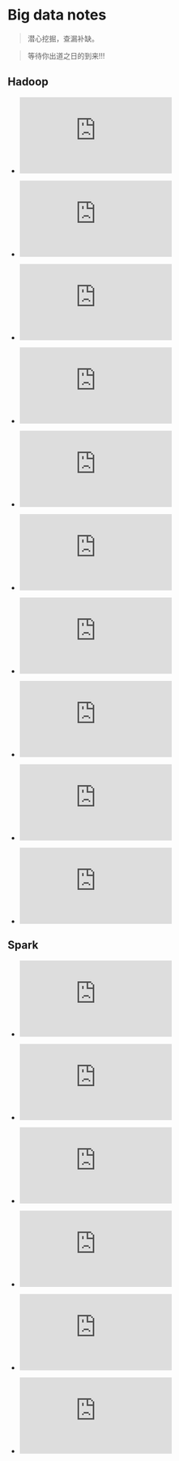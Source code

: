 # Big data notes

> 潜心挖掘，查漏补缺。

> 等待你出道之日的到来!!!

## Hadoop

- ![大数据简介](https://github.com/Zychaowill/ImgStore/blob/master/Big%20Data/learning%20notes/bigdata_learning_01_what_is_the_bigdata.md)

- ![分布式文件系统HDFS](https://github.com/Zychaowill/ImgStore/blob/master/Big%20Data/learning%20notes/bigdata_learning_02_HDFS.md)

- ![分布式数据收集系统Sqoop & Flume](https://github.com/Zychaowill/ImgStore/blob/master/Big%20Data/learning%20notes/bigdata_learning_03_Sqoop_and_Flume.md)

- ![分布式消息队列Kafka](https://github.com/Zychaowill/ImgStore/blob/master/Big%20Data/learning%20notes/bigdata_learning_04_Kafka.md)

- ![分布式数据库HBase](https://github.com/Zychaowill/ImgStore/blob/master/Big%20Data/learning%20notes/bigdata_learning_05_HBase.md)

- ![分布式计算引擎MR](https://github.com/Zychaowill/ImgStore/blob/master/Big%20Data/learning%20notes/bigdata_learning_06_MR.md)

- ![分布式数据分析引擎Hive(一)](https://github.com/Zychaowill/ImgStore/blob/master/Big%20Data/learning%20notes/bigdata_learning_07_Hive_part_1.md)

- ![分布式数据分析引擎Hive(二)](https://github.com/Zychaowill/ImgStore/blob/master/Big%20Data/learning%20notes/bigdata_learning_07_Hive_part_2.md)

- ![交互式查询引擎Presto](https://github.com/Zychaowill/ImgStore/blob/master/Big%20Data/learning%20notes/bigdata_learning_08_Presto.md)

- ![Hadoop知识总结和案例分析](https://github.com/Zychaowill/ImgStore/blob/master/Big%20Data/learning%20notes/bigdata_learning_09_Hadoop_summary.md)

## Spark

- ![Spark基础](https://github.com/Zychaowill/ImgStore/blob/master/Big%20Data/learning%20notes/bigdata_learning_10_Spark_core.md)

- ![Spark高级程序设计](https://github.com/Zychaowill/ImgStore/blob/master/Big%20Data/learning%20notes/bigdata_learning_11_Spark_advanced_programming.md)

- ![Spark SQL](https://github.com/Zychaowill/ImgStore/blob/master/Big%20Data/learning%20notes/bigdata_learning_12_Spark_SQL.md)

- ![Spark Streaming](https://github.com/Zychaowill/ImgStore/blob/master/Big%20Data/learning%20notes/bigdata_learning_13_Spark_Streaming.md)

- ![MLlib](https://github.com/Zychaowill/ImgStore/blob/master/Big%20Data/learning%20notes/bigdata_learning_14_MLlib.md)

- ![Spark知识总结和案例分析](https://github.com/Zychaowill/ImgStore/blob/master/Big%20Data/learning%20notes/bigdata_learning_15_Spark_summary.md)